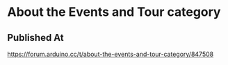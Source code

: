 # About the Events and Tour category

## Published At

https://forum.arduino.cc/t/about-the-events-and-tour-category/847508
